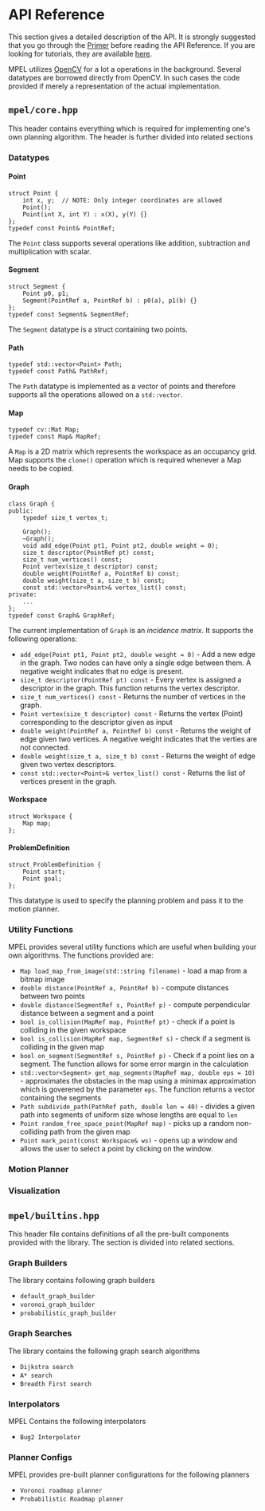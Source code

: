 # API Reference

This section gives a detailed description of the API. It is strongly
suggested that you go through the [Primer](basics.md) before
reading the API Reference. If you are looking for tutorials, they
are available [here](tut.md).

MPEL utilizes [OpenCV](http://opencv.org/) for a lot a operations in
the background. Several datatypes are borrowed directly from OpenCV.
In such cases the code provided if merely a representation of the
actual implementation.

## **`mpel/core.hpp`**

This header contains everything which is required for implementing
one's own planning algorithm. The header is further divided into
related sections

### Datatypes

#### Point
```
struct Point {
	int x, y;  // NOTE: Only integer coordinates are allowed
	Point();
	Point(int X, int Y) : x(X), y(Y) {}
};
typedef const Point& PointRef;
```
The `Point` class supports several operations like addition,
subtraction and multiplication with scalar.

#### Segment
```
struct Segment {
	Point p0, p1;
	Segment(PointRef a, PointRef b) : p0(a), p1(b) {}
};
typedef const Segment& SegmentRef;
```
The `Segment` datatype is a struct containing two points.

#### Path
```
typedef std::vector<Point> Path;
typedef const Path& PathRef;
```
The `Path` datatype is implemented as a vector of points and therefore
supports all the operations allowed on a `std::vector`.

#### Map

```
typedef cv::Mat Map;
typedef const Map& MapRef;
```
A `Map` is a 2D matrix which represents the workspace as an occupancy
grid. Map supports the `clone()` operation which is required whenever
a Map needs to be copied.

#### Graph

```
class Graph {
public:
	typedef size_t vertex_t;

	Graph();
	~Graph();
	void add_edge(Point pt1, Point pt2, double weight = 0);
	size_t descriptor(PointRef pt) const;
	size_t num_vertices() const;
	Point vertex(size_t descriptor) const;
	double weight(PointRef a, PointRef b) const;
	double weight(size_t a, size_t b) const;
	const std::vector<Point>& vertex_list() const;
private:
	...
};
typedef const Graph& GraphRef;
```

The current implementation of `Graph` is an _incidence matrix_. It
supports the following operations:

- `add_edge(Point pt1, Point pt2, double weight = 0)` - Add a new edge
in the graph. Two nodes can have only a single edge between them. A
negative weight indicates that no edge is present.
- `size_t descriptor(PointRef pt) const` - Every vertex is assigned a
descriptor in the graph. This function returns the vertex descriptor.
- `size_t num_vertices() const` - Returns the number of vertices in the graph.
- `Point vertex(size_t descriptor) const` - Returns the vertex (Point)
corresponding to the descriptor given as input
- `double weight(PointRef a, PointRef b) const` - Returns the weight of
edge given two vertices. A negative weight indicates that the verties
are not connected.
- `double weight(size_t a, size_t b) const` - Returns the weight of edge
given two vertex descriptors.
- `const std::vector<Point>& vertex_list() const` - Returns the list of
vertices present in the graph.

#### Workspace
```
struct Workspace {
	Map map;
};
```

#### ProblemDefinition

```
struct ProblemDefinition {
	Point start;
	Point goal;
};
```
This datatype is used to specify the planning problem and pass it to
the motion planner.

### Utility Functions
MPEL provides several utility functions which are useful when building
your own algorithms. The functions provided are:

- `Map load_map_from_image(std::string filename)` - load a map from a
bitmap image
- `double distance(PointRef a, PointRef b)` - compute distances between
two points
- `double distance(SegmentRef s, PointRef p)` - compute perpendicular
distance between a segment and a point
- `bool is_collision(MapRef map, PointRef pt)` - check if a point is
colliding in the given workspace
- `bool is_collision(MapRef map, SegmentRef s)` - check if a segment is
colliding in the given map
- `bool on_segment(SegmentRef s, PointRef p)` - Check if a point lies on
a segment. The function allows for some error margin in the calculation
- `std::vector<Segment> get_map_segments(MapRef map, double eps = 10)` -
approximates the obstacles in the map using a minimax approximation which
is goverened by the parameter `eps`. The function returns a vector
containing the segments
- `Path subdivide_path(PathRef path, double len = 40)` - divides a given
path into segments of uniform size whose lengths are equal to `len`
- `Point random_free_space_point(MapRef map)` - picks up a random
non-colliding path from the given map
- `Point mark_point(const Workspace& ws)` - opens up a window and allows the
user to select a point by clicking on the window.

### Motion Planner

### Visualization

## **`mpel/builtins.hpp`**

This header file contains definitions of all the pre-built components
provided with the library. The section is divided into related sections.

### Graph Builders
The library contains following graph builders

- `default_graph_builder`
- `voronoi_graph_builder`
- `probabilistic_graph_builder`

### Graph Searches
The library contains the following graph search algorithms

- `Dijkstra search`
- `A* search`
- `Breadth First search`

### Interpolators
MPEL Contains the following interpolators

- `Bug2 Interpolator`

### Planner Configs
MPEL provides pre-built planner configurations for the following planners

- `Voronoi roadmap planner`
- `Probabilistic Roadmap planner`

